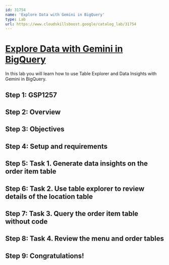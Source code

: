 ```yaml
---
id: 31754
name: 'Explore Data with Gemini in BigQuery'
type: Lab
url: https://www.cloudskillsboost.google/catalog_lab/31754
---
```


# [Explore Data with Gemini in BigQuery](https://www.cloudskillsboost.google/catalog_lab/31754)

In this lab you will learn how to use Table Explorer and Data Insights with Gemini in BigQuery.

## Step 1: GSP1257

## Step 2: Overview

## Step 3: Objectives

## Step 4: Setup and requirements

## Step 5: Task 1. Generate data insights on the order item table

## Step 6: Task 2. Use table explorer to review details of the location table

## Step 7: Task 3. Query the order item table without code

## Step 8: Task 4. Review the menu and order tables

## Step 9: Congratulations!
